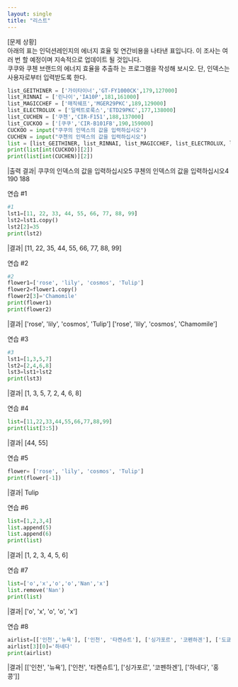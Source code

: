 ```yaml
---
layout: single
title: "리스트"
---
```


[문제 상황]  
아래의 표는 인덕션레인지의 에너지 효율 및 연간비용을 나타낸 표입니다. 이 조사는 여러 번 할 예정이며 지속적으로 업데이트 될 것입니다.   
쿠쿠와 쿠첸 브랜드의 에너지 효율을 추출하 는 프로그램을 작성해 보시오. 단, 인덱스는 사용자로부터 입력받도록 한다. 

~~~python
list_GEITHINER = ['가이타이너','GT-FY1000CK',179,127000]
list_RINNAI = ['린나이','IA10P',181,161000]
list_MAGICCHEF = ['매직쉐프','MGER29PKC',189,129000]
list_ELECTROLUX = ['일렉트로룩스','ETD29PKC',177,138000]
list_CUCHEN = ['쿠첸','CIR-F151',188,137000]
list_CUCKOO = ['[쿠쿠','CIR-B101FB',190,159000]
CUCKOO = input("쿠쿠의 인덱스의 값을 입력하십시오")
CUCHEN = input("쿠첸의 인덱스의 값을 입력하십시오")
list = [list_GEITHINER, list_RINNAI, list_MAGICCHEF, list_ELECTROLUX, list_CUCHEN, list_CHCKOO  ]
print(list[int(CUCKOO)][2])
print(list[int(CUCHEN)][2])
~~~

|출력 결과| 
쿠쿠의 인덱스의 값을 입력하십시오5
쿠첸의 인덱스의 값을 입력하십시오4
190
188

연습 #1

~~~python
#1
lst1=[11, 22, 33, 44, 55, 66, 77, 88, 99]
lst2=lst1.copy()
lst2[2]=35
print(lst2)
~~~

|결과|
[11, 22, 35, 44, 55, 66, 77, 88, 99]

연습 #2

~~~python
#2
flower1=['rose', 'lily', 'cosmos', 'Tulip']
flower2=flower1.copy()
flower2[3]='Chamomile'
print(flower1)
print(flower2)
~~~

|결과|
['rose', 'lily', 'cosmos', 'Tulip']
['rose', 'lily', 'cosmos', 'Chamomile']

연습 #3

~~~python
#3
lst1=[1,3,5,7]
lst2=[2,4,6,8]
lst3=lst1+lst2
print(lst3)
~~~

|결과|
[1, 3, 5, 7, 2, 4, 6, 8]

연습 #4

~~~python
list=[11,22,33,44,55,66,77,88,99]
print(list[3:5])
~~~

|결과|
[44, 55]

연습 #5

~~~python
flower= ['rose', 'lily', 'cosmos', 'Tulip']
print(flower[-1])
~~~

|결과|
Tulip

연습 #6

~~~python
list=[1,2,3,4] 
list.append(5)
list.append(6) 
print(list) 
~~~

|결과|
[1, 2, 3, 4, 5, 6]

연습 #7

~~~python
list=['o','x','o','o','Nan','x']
list.remove('Nan') 
print(list)
~~~

|결과|
['o', 'x', 'o', 'o', 'x']

연습 #8

~~~python
airlist=[['인천','뉴욕'], ['인천', '타켄슈트'], ['싱가포르', '코펜하겐'], ['도쿄', '홍콩']]
airlist[3][0]='하네다' 
print(airlist) 
~~~

|결과|
[['인천', '뉴욕'], ['인천', '타켄슈트'], ['싱가포르', '코펜하겐'], ['하네다', '홍콩']]

